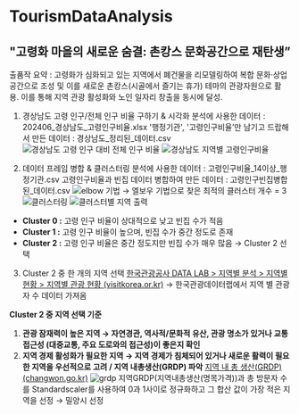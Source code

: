 # TourismDataAnalysis
## "고령화 마을의 새로운 숨결: 촌캉스 문화공간으로 재탄생”

출품작 요약 
: 고령화가 심화되고 있는 지역에서 폐건물을 리모델링하여 복합 문화·상업 공간으로 조성 및 이를 새로운 촌캉스(시골에서 즐기는 휴가) 테마의 관광자원으로 활용. 이를 통해 지역 관광 활성화와 노인 일자리 창출을 동시에 달성.

1. 경상남도 고령 인구/전체 인구 비율 구하기 & 시각화
   분석에 사용한 데이터 : 202406_경상남도_고령인구비율.xlsx
   '행정기관', '고령인구비율’만 남기고 드랍해서 만든 데이터 : 경상남도_정리된_데이터.csv
![경상남도 고령 인구 대비 전체 인구 비율](https://github.com/user-attachments/assets/42f675fe-31e5-42b6-a239-7babbd804088)
![경상남도 지역별 고령인구비율](https://github.com/user-attachments/assets/b98dae92-2fd5-4f7e-bec5-0bdb00a5bb01)

2. 데이터 프레임 병합 & 클러스터링
   분석에 사용한 데이터 : 고령인구비율_14이상_행정기관.csv
   고령인구비율과 빈집 데이터 병합하여 만든 데이터 : 고령인구빈집병합된_데이터.csv
![elbow 기법](https://github.com/user-attachments/assets/d8889616-5682-4ae7-b95e-1db24317f565)
→ 엘보우 기법으로 찾은 최적의 클러스터 개수 = 3
![클러스터링](https://github.com/user-attachments/assets/1b91a324-8831-4eea-b63a-18e385baff40)
![클러스터별 지역 출력](https://github.com/user-attachments/assets/8fe0b432-8e12-467d-a1fd-586626f6d583)
- **Cluster 0 :** 고령 인구 비율이 상대적으로 낮고 빈집 수가 적음
- **Cluster 1 :** 고령 인구 비율이 높으며, 빈집 수가 중간 정도로 존재
- **Cluster 2 :** 고령 인구 비율은 중간 정도지만 빈집 수가 매우 많음
→ Cluster 2 선택

3. Cluster 2 중 한 개의 지역 선택
[한국관광공사 DATA LAB > 지역별 분석 > 지역별 현황 > 지역별 관광 현황 (visitkorea.or.kr)](https://datalab.visitkorea.or.kr/datalab/portal/loc/getAreaDataForm.do?SGG_CD=48125#)
→ 한국관광데이터랩에서 지역 별 관광자 수 데이터 가져옴

**Cluster 2 중 지역 선택 기준**
1. **관광 잠재력이 높은 지역 → 자연경관, 역사적/문화적 유산, 관광 명소가 있거나 교통 접근성 (대중교통, 주요 도로와의 접근성)이 좋은지 확인**
2. **지역 경제 활성화가 필요한 지역 → 지역 경제가 침체되어 있거나 새로운 활력이 필요한 지역을 우선적으로 고려 / 지역 내총생산(GRDP) 파악** [지역 내 총 생산(GRDP) (changwon.go.kr)](https://bigdata.changwon.go.kr/portal/statUse/stat/cwStat.do?menuDiv=10)
![grdp](https://github.com/user-attachments/assets/de09b81e-f939-4852-b0e6-70d598a3364a)
지역GRDP(지역내총생산(명목가격))과 총 방문자 수를 Standardscaler를 사용하여 0과 1사이로 정규화하고 그 합산 값이 가장 적은 지역을 선정
→ 밀양시 선정
